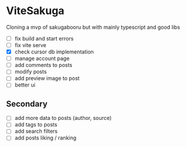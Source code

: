 # ViteSakuga

Cloning a mvp of sakugabooru but with mainly typescript and good libs

- [ ] fix build and start errors
- [ ] fix vite serve
- [x] check cursor db implementation
- [ ] manage account page
- [ ] add comments to posts
- [ ] modify posts
- [ ] add preview image to post
- [ ] better ui

## Secondary

- [ ] add more data to posts (author, source)
- [ ] add tags to posts
- [ ] add search filters
- [ ] add posts liking / ranking
